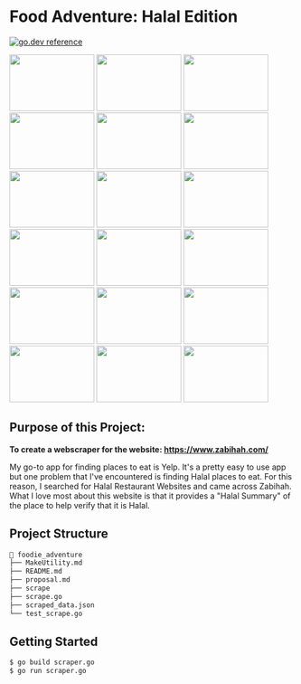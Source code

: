 # Food Adventure: Halal Edition
[![go.dev reference](https://img.shields.io/badge/go.dev-reference-007d9c?logo=go&logoColor=white&style=flat-square)](https://pkg.go.dev/url/of/your-module)


<div class="row">
  <div class="column">
    <img src="https://s3-media0.fl.yelpcdn.com/bphoto/bQ6ruT6eYidevObZ6b2MXQ/o.jpg" width="150" height="100">
    <img src="https://s3-media0.fl.yelpcdn.com/bphoto/S_kXiJ2fr_hWJ6BGxIOQrQ/o.jpg" width="150" height="100">
    <img src="https://s3-media0.fl.yelpcdn.com/bphoto/bQ6ruT6eYidevObZ6b2MXQ/o.jpg" width="150" height="100">
    <img src="https://s3-media0.fl.yelpcdn.com/bphoto/S_kXiJ2fr_hWJ6BGxIOQrQ/o.jpg" width="150" height="100">
    <img src="https://s3-media0.fl.yelpcdn.com/bphoto/bQ6ruT6eYidevObZ6b2MXQ/o.jpg" width="150" height="100">
    <img src="https://s3-media0.fl.yelpcdn.com/bphoto/S_kXiJ2fr_hWJ6BGxIOQrQ/o.jpg" width="150" height="100">

  </div>
  <div class="column">
    <img src="https://s3-media0.fl.yelpcdn.com/bphoto/S_kXiJ2fr_hWJ6BGxIOQrQ/o.jpg" width="150" height="100">
    <img src="https://s3-media0.fl.yelpcdn.com/bphoto/bQ6ruT6eYidevObZ6b2MXQ/o.jpg" width="150" height="100">
    <img src="https://s3-media0.fl.yelpcdn.com/bphoto/S_kXiJ2fr_hWJ6BGxIOQrQ/o.jpg" width="150" height="100">
    <img src="https://s3-media0.fl.yelpcdn.com/bphoto/bQ6ruT6eYidevObZ6b2MXQ/o.jpg" width="150" height="100">
    <img src="https://s3-media0.fl.yelpcdn.com/bphoto/S_kXiJ2fr_hWJ6BGxIOQrQ/o.jpg" width="150" height="100">
    <img src="https://s3-media0.fl.yelpcdn.com/bphoto/bQ6ruT6eYidevObZ6b2MXQ/o.jpg" width="150" height="100">
  
  </div>
  <div class="column">
    <img src="https://s3-media0.fl.yelpcdn.com/bphoto/bQ6ruT6eYidevObZ6b2MXQ/o.jpg" width="150" height="100">
    <img src="https://s3-media0.fl.yelpcdn.com/bphoto/S_kXiJ2fr_hWJ6BGxIOQrQ/o.jpg" width="150" height="100">
    <img src="https://s3-media0.fl.yelpcdn.com/bphoto/bQ6ruT6eYidevObZ6b2MXQ/o.jpg" width="150" height="100">
    <img src="https://s3-media0.fl.yelpcdn.com/bphoto/S_kXiJ2fr_hWJ6BGxIOQrQ/o.jpg" width="150" height="100">
    <img src="https://s3-media0.fl.yelpcdn.com/bphoto/bQ6ruT6eYidevObZ6b2MXQ/o.jpg" width="150" height="100">
    <img src="https://s3-media0.fl.yelpcdn.com/bphoto/S_kXiJ2fr_hWJ6BGxIOQrQ/o.jpg" width="150" height="100">
   
  </div>



## Purpose of this Project: 
**To create a webscraper for the website: https://www.zabihah.com/**

My go-to app for finding places to eat is Yelp. It's a pretty easy to use app but one problem that I've encountered is finding Halal places to eat.
For this reason, I searched for Halal Restaurant Websites and came across Zabihah. What I love most about this website is that it provides a "Halal Summary"
of the place to help verify that it is Halal.

## Project Structure

```bash
📂 foodie_adventure
├── MakeUtility.md
├── README.md
├── proposal.md
├── scrape
├── scrape.go
├── scraped_data.json
└── test_scrape.go
```

## Getting Started
```bash
$ go build scraper.go
$ go run scraper.go

```

